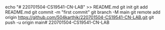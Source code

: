 echo "# 220701504-CS19541-CN-LAB" >> README.md
git init
git add README.md
git commit -m "first commit"
git branch -M main
git remote add origin https://github.com/504karthik/220701504-CS19541-CN-LAB.git
git push -u origin main# 220701504-CS19541-CN-LAB
